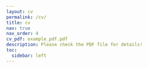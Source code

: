 ```yaml
---
layout: cv
permalink: /cv/
title: cv
nav: true
nav_order: 4
cv_pdf: example_pdf.pdf
description: Please check the PDF file for details!
toc:
  sidebar: left
---
```

